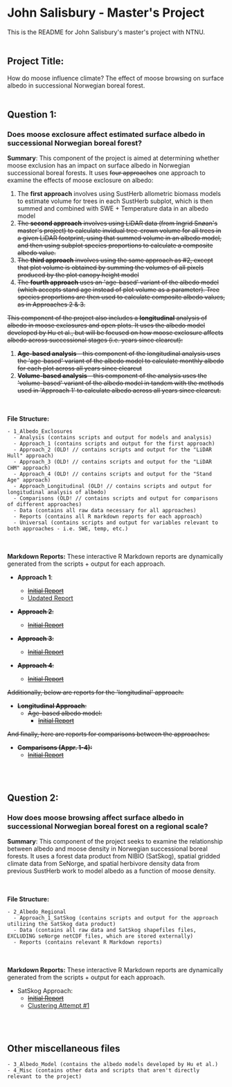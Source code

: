 # John Salisbury - Master's Project
This is the README for John Salisbury's master's project with NTNU.
<br/><br/>
## Project Title:
How do moose influence climate? The effect of moose browsing on surface albedo in successional Norwegian boreal forest.
<br/><br/>
## Question 1:
### Does moose exclosure affect estimated surface albedo in successional Norwegian boreal forest?

**Summary**:
This component of the project is aimed at determining whether moose exclusion has an impact on surface albedo in Norwegian successional boreal forests. It uses ~~four approaches~~ one approach to examine the effects of moose exclosure on albedo:
1. The **first approach** involves using SustHerb allometric biomass models to estimate volume for trees in each SustHerb subplot, which is then summed and combined with SWE + Temperature data in an albedo model
2. ~~The **second approach** involves using LiDAR data (from Ingrid Snøan's master's project) to calculate invidual tree-crown volume for all trees in a given LiDAR footprint, using that summed volume in an albedo model, and then using subplot species proportions to calculate a composite albedo value.~~
3. ~~The **third approach** involves using the same approach as #2, except that plot volume is obtained by summing the volumes of all pixels produced by the plot canopy height model~~
4. ~~The **fourth approach** uses an 'age-based' variant of the albedo model (which accepts stand age instead of plot volume as a parameter). Tree species proportions are then used to calculate composite albedo values, as in Approaches 2 & 3.~~

~~This component of the project also includes a **longitudinal** analysis of albedo in moose exclosures and open plots. It uses the albedo model developed by Hu et al., but will be focused on how moose exclosure affects albedo across successional stages (i.e. years since clearcut):~~
1. ~~**Age-based analysis** - this component of the longitudinal analysis uses the 'age-based' variant of the albedo model to calculate monthly albedo for each plot across all years since clearcut~~
2. ~~**Volume-based analysis** - this component of the analysis uses the 'volume-based' variant of the albedo model in tandem with the methods used in 'Approach 1' to calculate albedo across all years since clearcut.~~

<br/><br/>
**File Structure:**
```
- 1_Albedo_Exclosures
  - Analysis (contains scripts and output for models and analysis)
  - Approach_1 (contains scripts and output for the first approach)
  - Approach_2 (OLD! // contains scripts and output for the "LiDAR Hull" approach)
  - Approach_3 (OLD! // contains scripts and output for the "LiDAR CHM" approach)
  - Approach_4 (OLD! // contains scripts and output for the "Stand Age" approach)
  - Approach_Longitudinal (OLD! // contains scripts and output for longitudinal analysis of albedo)
  - Comparisons (OLD! // contains scripts and output for comparisons of different approaches)
  - Data (contains all raw data necessary for all approaches)
  - Reports (contains all R markdown reports for each approach)
  - Universal (contains scripts and output for variables relevant to both approaches - i.e. SWE, temp, etc.)
```

<br/><br/>
**Markdown Reports:**
These interactive R Markdown reports are dynamically generated from the scripts + output for each approach. 

* **Approach 1**:
  * [~~Initial Report~~](https://allyworks.io/moose-albedo/exclosures/approach1/final_report_approach_1.html)
  * [Updated Report](https://allyworks.io/moose-albedo/exclosures/approach1/updated_report_approach_1.html)

* ~~**Approach 2**:~~
  * [~~Initial Report~~](https://allyworks.io/moose-albedo/exclosures/approach2/final_report_approach_2.html)

* ~~**Approach 3**:~~
  * [~~Initial Report~~](https://allyworks.io/moose-albedo/exclosures/approach3/final_report_approach_3.html)

* ~~**Approach 4**:~~
  * [~~Initial Report~~](https://allyworks.io/moose-albedo/exclosures/approach4/final_report_approach_4.html)

~~Additionally, below are reports for the 'longitudinal' approach:~~

* ~~**Longitudinal Approach**:~~
  * ~~Age-based albedo model:~~
      * [~~Initial Report~~](https://allyworks.io/moose-albedo/exclosures/longitudinal/age/final_report_longitudinal_age.html)

~~And finally, here are reports for comparisons between the approaches:~~

* ~~**Comparisons (Appr. 1-4):**~~
  * [~~Initial Report~~](https://allyworks.io/moose-albedo/exclosures/comparisons/final_report_comparisons.html)
 

<br/><br/>
## Question 2:
### How does moose browsing affect surface albedo in successional Norwegian boreal forest on a regional scale?

**Summary**:
This component of the project seeks to examine the relationship between albedo and moose density in Norwegian successional boreal forests. It uses a forest data product from NIBIO (SatSkog), spatial gridded climate data from SeNorge, and spatial herbivore density data from previous SustHerb work to model albedo as a function of moose density.

<br><br>
**File Structure:**
```
- 2_Albedo_Regional
  - Approach_1_SatSkog (contains scripts and output for the approach utilizing the SatSkog data product)
  - Data (contains all raw data and SatSkog shapefiles files, EXCLUDING seNorge netCDF files, which are stored externally)
  - Reports (contains relevant R Markdown reports)
```

<br/><br/>
**Markdown Reports:**
These interactive R Markdown reports are dynamically generated from the scripts + output for each approach. 

* SatSkog Approach:
  * [~~Initial Report~~](https://allyworks.io/moose-albedo/regional/final_report_regional.html)
  * [Clustering Attempt #1](https://allyworks.io/moose-albedo/regional/regional_clustering_1.html)
  
<br/><br/>
## Other miscellaneous files
```
- 3_Albedo_Model (contains the albedo models developed by Hu et al.)
- 4_Misc (contains other data and scripts that aren't directly relevant to the project)
```